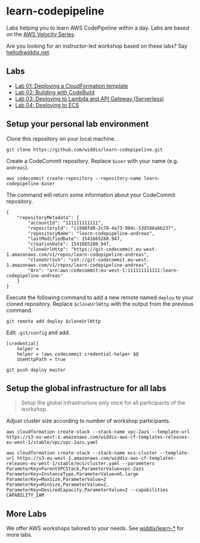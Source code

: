 # learn-codepipeline

Labs helping you to learn AWS CodePipeline within a day. Labs are based on the [AWS Velocity Series](https://cloudonaut.io/aws-velocity-series/).

Are you looking for an instructor-led workshop based on these labs? Say [hello@widdix.net](mailto:hello@widdix.net).

## Labs

* [Lab 01: Deploying a CloudFormation template](lab01-cloudformation/)
* [Lab 02: Building with CodeBuild](lab02-codebuild/)
* [Lab 03: Deploying to Lambda and API Gateway (Serverless)](lab03-serverless/)
* [Lab 04: Deploying to ECS](lab04-ecs/)

## Setup your personal lab environment

Clone this repository on your local machine.

```
git clone https://github.com/widdix/learn-codepipeline.git
```

Create a CodeCommit repository. Replace `$user` with your name (e.g. `andreas`).

```
aws codecommit create-repository --repository-name learn-codepipeline-$user
```

The command will return some information about your CodeCommit repository.

```
{
    "repositoryMetadata": {
        "accountId": "111111111111",
        "repositoryId": "c1998fd8-2c78-4a73-984c-53d588a6b237",
        "repositoryName": "learn-codepipeline-andreas",
        "lastModifiedDate": 1541665280.947,
        "creationDate": 1541665280.947,
        "cloneUrlHttp": "https://git-codecommit.eu-west-1.amazonaws.com/v1/repos/learn-codepipeline-andreas",
        "cloneUrlSsh": "ssh://git-codecommit.eu-west-1.amazonaws.com/v1/repos/learn-codepipeline-andreas",
        "Arn": "arn:aws:codecommit:eu-west-1:111111111111:learn-codepipeline-andreas"
    }
}
```

Execute the following command to add a new remote named `deploy` to your cloned repository. Replace `$cloneUrlHttp` with the output from the previous command.

```
git remote add deploy $cloneUrlHttp
```

Edit `.git/config` and add.

```
[credential]
    helper =
    helper = !aws codecommit credential-helper $@
    UseHttpPath = true
```

```
git push deploy master
```

## Setup the global infrastructure for all labs

> Setup the global infrastructure only once for all participants of the workshop.

Adjust cluster size according to number of workshop participants.

```
aws cloudformation create-stack --stack-name vpc-2azs --template-url https://s3-eu-west-1.amazonaws.com/widdix-aws-cf-templates-releases-eu-west-1/stable/vpc/vpc-2azs.yaml

aws cloudformation create-stack --stack-name ecs-cluster --template-url https://s3-eu-west-1.amazonaws.com/widdix-aws-cf-templates-releases-eu-west-1/stable/ecs/cluster.yaml --parameters ParameterKey=ParentVPCStack,ParameterValue=vpc-2azs ParameterKey=InstanceType,ParameterValue=m5.large ParameterKey=MaxSize,ParameterValue=2 ParameterKey=MinSize,ParameterValue=2, ParameterKey=DesiredCapacity,ParameterValue=2 --capabilities CAPABILITY_IAM
```

## More Labs

We offer AWS workshops tailored to your needs. See [widdix/learn-*](https://github.com/widdix?q=learn-) for more labs.

